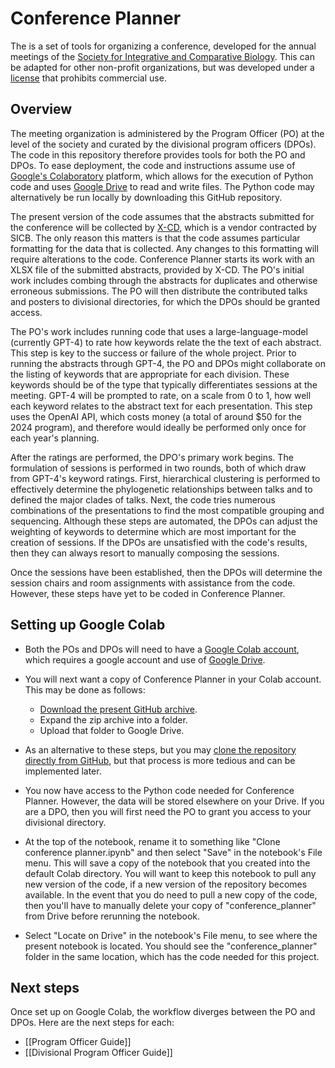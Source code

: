 # Conference Planner

The is a set of tools for organizing a conference, developed for the annual meetings of the [Society for Integrative and Comparative Biology](https://sicb.org). This can be adapted for other non-profit organizations, but was developed under a [license](LICENSE) that prohibits commercial use.

## Overview 

The meeting organization is administered by the Program Officer (PO) at the level of the society and curated by the divisional program officers (DPOs). The code in this repository therefore provides tools for both the PO and DPOs. To ease deployment, the code and instructions assume use of [Google's Colaboratory](https://colab.research.google.com) platform, which allows for the execution of Python code and uses [Google Drive](https://drive.google.com) to read and write files.  The Python code may alternatively be run locally by downloading this GitHub repository. 

The present version of the code assumes that the abstracts submitted for the conference will be collected by [X-CD](https://www.x-cd.com), which is a vendor contracted by SICB. The only reason this matters is that the code assumes particular formatting for the data that is collected. 
Any changes to this formatting will require alterations to the code. Conference Planner starts its work with an XLSX file of the submitted abstracts, provided by X-CD. The PO's initial work includes combing through the abstracts for duplicates and otherwise erroneous submissions. 
The PO will then distribute the contributed talks and posters to divisional directories, for which the DPOs should be granted access. 

The PO's work includes running code that uses a large-language-model (currently GPT-4) to rate how keywords relate the the text of each abstract. This step is key to the success or failure of the whole project. Prior to running the abstracts through GPT-4, the PO and DPOs might collaborate on the listing of keywords that are appropriate for each division. These keywords should be of the type that typically differentiates sessions at the meeting. GPT-4 will be prompted to rate, on a scale from 0 to 1, how well each keyword relates to the abstract text for each presentation. This step uses the OpenAI API, which costs money (a total of around $50 for the 2024 program), and therefore would ideally be performed only once for each year's planning.

After the ratings are performed, the DPO's primary work begins. The formulation of sessions is performed in two rounds, both of which draw from GPT-4's keyword ratings. First, hierarchical clustering is performed to effectively determine the phylogenetic relationships between talks and to defined the major clades of talks. Next, the code tries numerous combinations of the presentations to find the most compatible grouping and sequencing. Although these steps are automated, the DPOs can adjust the weighting of keywords to determine which are most important for the creation of sessions. If the DPOs are unsatisfied with the code's results, then they can always resort to manually composing the sessions.

Once the sessions have been established, then the DPOs will determine the session chairs and room assignments with assistance from the code. However, these steps have yet to be coded in Conference Planner.

## Setting up Google Colab

- Both the POs and DPOs will need to have a [Google Colab account](https://colab.research.google.com), which requires a google account and use of [Google Drive](https://drive.google.com).

- You will next want a copy of Conference Planner in your Colab account. This may be done as follows:
    - [Download the present GitHub archive](https://github.com/mmchenry/conference_planner/archive/refs/heads/main.zip).
    - Expand the zip archive into a folder.
    - Upload that folder to Google Drive. 

- As an alternative to these steps, but you may [clone the repository directly from GitHub](clone_github.md), but that process is more tedious and can be implemented later.

- You now have access to the Python code needed for Conference Planner. However, the data will be stored elsewhere on your Drive. If you are a DPO, then you will first need the PO to grant you access to your divisional directory.

- At the top of the notebook, rename it to something like "Clone conference planner.ipynb" and then select "Save" in the notebook's File menu. 
This will save a copy of the notebook that you created into the default Colab directory. You will want to keep this notebook to pull any new version of the code, if a new version of the repository becomes available. In the event that you do need to pull a new copy of the code, then you'll have to manually delete your copy of "conference_planner" from Drive before rerunning the notebook.

- Select "Locate on Drive" in the notebook's File menu, to see where the present notebook is located. 
You should see the "conference_planner" folder in the same location, which has the code needed for this project.

## Next steps 

Once set up on Google Colab, the workflow diverges between the PO and DPOs. Here are the next steps for each:

- [[Program Officer Guide]]
- [[Divisional Program Officer Guide]]






<!-- 1. [Group abstracts into sessions of 6-8 talks](docs/session_making.md).
1. [Scheduling:Assign each session to a date, time, and room.](docs/scheduling.md) -->
<!-- 1. [Upload resulting schedule to the X-CD database.](docs/download_upload.md). -->

<!-- ## Directory structure

The root path should include the following directories. Within each, there is a subdirectory for the year of the meeting to be organized:

- **source_data:** Has the downloaded abstracts xlsx file (e.g., "abstracts_123852.xlsx") and the list of keywords for each division ("keywords.xls").
- **intermediate_data:** Location for needed data files generated as part of the processing of the data.
- **output_data:** Files needed to compose the program saved here.


## Operating the code -->




